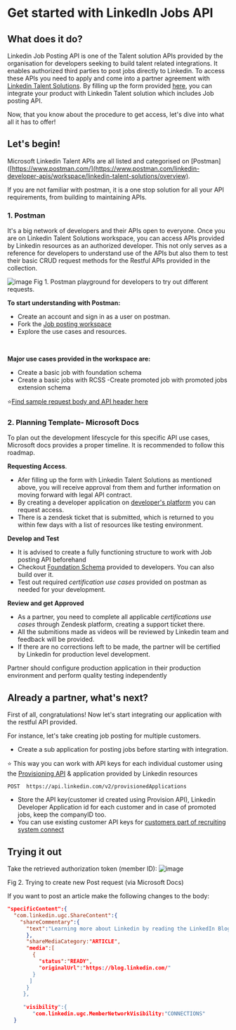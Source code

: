 # Get started with LinkedIn Jobs API

## What does it do?

Linkedin Job Posting API is one of the Talent solution APIs provided by the organisation for developers seeking to build talent related integrations.
It enables authorized third parties to post jobs directly to Linkedin. To access these APIs you need to apply and come into a partner agreement with [Linkedin Talent Solutions](https://business.linkedin.com/talent-solutions/talent-hub/integrations#all).
By filling up the form provided [here](https://business.linkedin.com/talent-solutions/ats-partners/partner-application), you can integrate your product with Linkedin Talent solution which includes Job posting API.

Now, that you know about the procedure to get access, let's dive into what all it has to offer!

## Let's begin!

Microsoft Linkedin Talent APIs are all listed and categorised on [Postman]([https://www.postman.com/](https://www.postman.com/linkedin-developer-apis/workspace/linkedin-talent-solutions/overview). 

If you are not familiar with postman, it is a one stop solution for all your API requirements, from building to maintaining APIs. 

### 1. Postman
It's a big network of developers and their APIs open to everyone. Once you are on Linkedin Talent Solutions workspace, you can access APIs provided by Linkedin resources as an authorized developer.
This not only serves as a reference for developers to understand use of the APIs but also them to test their basic CRUD request methods for the Restful APIs provided in the collection.

![image](https://user-images.githubusercontent.com/59767187/179495529-1ae3a5f8-631c-4351-a1db-b95229ca9f1c.png)
Fig 1. Postman playground for developers to try out different requests.

**To start understanding with Postman:**

- Create an account and sign in as a user on postman. 
- Fork the [Job posting workspace](https://www.postman.com/linkedin-developer-apis/workspace/linkedin-talent-solutions/collection/16069442-751fa4d1-d54b-4fb7-be90-45e39047b536?ctx=documentation)
- Explore the use cases and resources.

<br/>

**Major use cases provided in the workspace are:**

- Create a basic job with foundation schema
- Create a basic jobs with RCSS
-Create promoted job with promoted jobs extension schema

⭐[Find sample request body and API header here](https://docs.microsoft.com/en-us/linkedin/talent/job-postings/api/create-jobs)

### 2. Planning Template- Microsoft Docs
To plan out the development lifescycle for this specific API use cases, Microsoft docs provides a proper timeline. It is recommended to follow this roadmap.

**Requesting Access**. 
- Afer filling up the form with Linkedin Talent Solutions as mentioned above, you will receive approval from them and further information on moving forward with legal API contract. 
- By creating a developer application on [developer's platform](https://developer.linkedin.com/)  you can request access.
- There is a zendesk ticket that is submitted, which is returned to you within few days with a list of resources like testing environment.

**Develop and Test**
- It is advised to create a fully functioning structure to work with Job posting API beforehand
- Checkout [Foundation Schema](https://docs.microsoft.com/en-us/linkedin/talent/job-postings/api/job-posting-api-schema) provided to developers. You can also build over it.
- Test out required *certification use cases* provided on postman as needed for your development. 

**Review and get Approved**
- As a partner, you need to complete all applicable *certifications use cases* through Zendesk platform, creating a support ticket there.
- All the submitions made as videos will be reviewed by Linkedin team and feedback will be provided.
- If there are no corrections left to be made, the partner will be certified by Linkedin for production level development.


 Partner should configure production application in their production environment and perform quality testing independently
 
 ## Already a partner, what's next?
 First of all, congratulations! Now let's start integrating our application with the restful API provided.
 
 For instance, let's take creating job posting for multiple customers.
 
 - Create a sub application for posting jobs before starting with integration. 

⭐ This way you can work with API keys for each individual customer using the [Provisioning API](https://docs.microsoft.com/en-us/linkedin/talent/middleware-platform/provisioning-api) & application provided by Linkedin resources

```
POST  https://api.linkedin.com/v2/provisionedApplications
```

- Store the API key(customer id created using Provision API), Linkedin Developer Application id for each customer and in case of promoted jobs, keep the companyID too. 
- You can use existing customer API keys for [customers part of recruiting system connect](https://docs.microsoft.com/en-us/linkedin/talent/recruiter-system-connect/recruiter-system-connect)


## Trying it out


Take the retrieved authorization token (member ID):
![image](https://user-images.githubusercontent.com/59767187/179511254-8c6805df-b01e-4d3a-9b2b-a7896df67fb3.png)

Fig 2. Trying to create new Post request (via Microsoft Docs)

If you want to post an article make the following changes to the body:

```JSON
"specificContent":{
  "com.linkedin.ugc.ShareContent":{
    "shareCommentary":{
      "text":"Learning more about Linkedin by reading the LinkedIn Blog"
      },
      "shareMediaCategory:"ARTICLE",
      "media":[
        {
          "status":"READY",
          "originalUrl":"https://blog.linkedin.com/"
        }
       ]
      }
     },
     
     "visibility":{
        "com.linkedin.ugc.MemberNetworkVisibility:"CONNECTIONS"
  }
```


